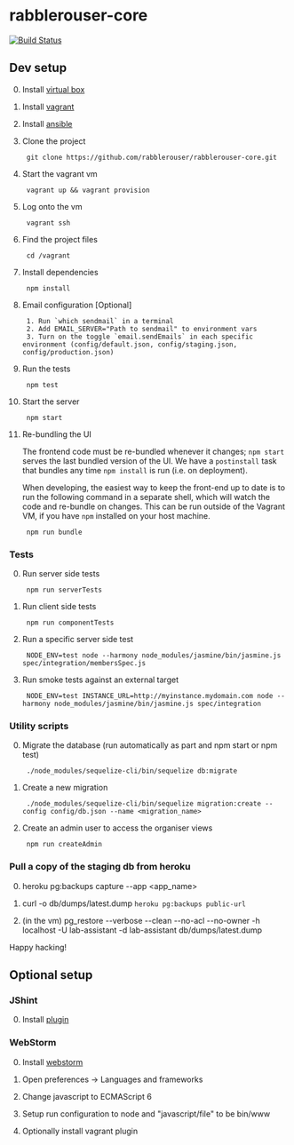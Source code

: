 # rabblerouser-core

[![Build Status](https://snap-ci.com/rabblerouser/rabblerouser-core/branch/master/build_image)](https://snap-ci.com/rabblerouser/rabblerouser-core/branch/master)

## Dev setup

0. Install [virtual box](https://www.virtualbox.org/)
0. Install [vagrant](https://www.vagrantup.com/downloads.html)
0. Install [ansible](https://docs.ansible.com/ansible/intro_installation.html)
0. Clone the project

        git clone https://github.com/rabblerouser/rabblerouser-core.git

0. Start the vagrant vm

        vagrant up && vagrant provision

0. Log onto the vm

        vagrant ssh

0. Find the project files

        cd /vagrant

0. Install dependencies

        npm install

0. Email configuration [Optional]

        1. Run `which sendmail` in a terminal
        2. Add EMAIL_SERVER="Path to sendmail" to environment vars
        3. Turn on the toggle `email.sendEmails` in each specific environment (config/default.json, config/staging.json, config/production.json)

0. Run the tests

        npm test

0. Start the server

        npm start

0. Re-bundling the UI

    The frontend code must be re-bundled whenever it changes; `npm start` serves the last bundled version of the UI. We have a `postinstall` task that bundles any time `npm install` is run (i.e. on deployment).

    When developing, the easiest way to keep the front-end up to date is to run the following command in a separate shell, which will watch the code and re-bundle on changes. This can be run outside of the Vagrant VM, if you have `npm` installed on your host machine.

        npm run bundle

### Tests

0. Run server side tests

        npm run serverTests

0. Run client side tests

        npm run componentTests

0. Run a specific server side test

        NODE_ENV=test node --harmony node_modules/jasmine/bin/jasmine.js spec/integration/membersSpec.js

0. Run smoke tests against an external target

        NODE_ENV=test INSTANCE_URL=http://myinstance.mydomain.com node --harmony node_modules/jasmine/bin/jasmine.js spec/integration

### Utility scripts

0. Migrate the database (run automatically as part and npm start or npm test)

        ./node_modules/sequelize-cli/bin/sequelize db:migrate

0. Create a new migration

        ./node_modules/sequelize-cli/bin/sequelize migration:create --config config/db.json --name <migration_name>


0. Create an admin user to access the organiser views

        npm run createAdmin

### Pull a copy of the staging db from heroku

0. heroku pg:backups capture --app <app_name>

0. curl -o db/dumps/latest.dump `heroku pg:backups public-url`

0. (in the vm) pg_restore --verbose --clean --no-acl --no-owner -h localhost -U lab-assistant -d lab-assistant db/dumps/latest.dump

Happy hacking!

## Optional setup

### JShint

0. Install [plugin](http://jshint.com/install/)

### WebStorm

0. Install [webstorm](https://www.jetbrains.com/webstorm/download/)

0. Open preferences -> Languages and frameworks

0. Change javascript to ECMAScript 6

0. Setup run configuration to node and "javascript/file" to be bin/www

0. Optionally install vagrant plugin
